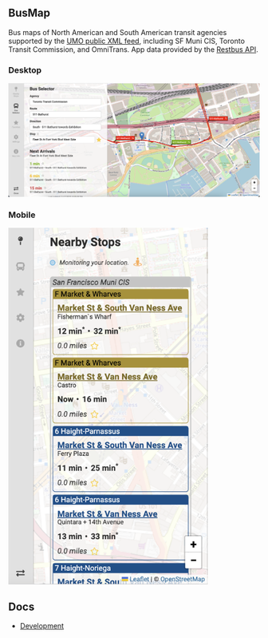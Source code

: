 ## BusMap

Bus maps of North American and South American transit agencies supported by the [UMO public XML feed](https://retro.umoiq.com/xmlFeedDocs/NextBusXMLFeed.pdf), including SF Muni CIS, Toronto Transit Commission, and OmniTrans. App data provided by the [Restbus API](http://restbus.info/).

### Desktop
<img src="./media/busmap-app.png" alt="BusMap" width="650" />

### Mobile
<img src="./media/busmap-app-mobile.png" alt="BusMap mobile" width="400px" />

## Docs

- [Development](docs/development.md)
